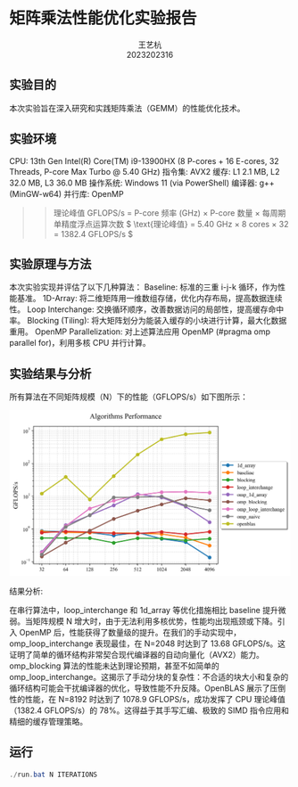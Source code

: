 # 矩阵乘法性能优化实验报告

<div style="text-align:center">
    王艺杭<br>
    2023202316
</div>

## 实验目的
本次实验旨在深入研究和实践矩阵乘法（GEMM）的性能优化技术。

## 实验环境
CPU: 13th Gen Intel(R) Core(TM) i9-13900HX (8 P-cores + 16 E-cores, 32 Threads, P-core Max Turbo @ 5.40 GHz)
指令集: AVX2
缓存: L1 2.1 MB, L2 32.0 MB, L3 36.0 MB
操作系统: Windows 11 (via PowerShell)
编译器: g++ (MinGW-w64)
并行库: OpenMP
>> 理论峰值 GFLOPS/s = P-core 频率 (GHz) × P-core 数量 × 每周期单精度浮点运算次数
>> $ \text{理论峰值} = 5.40 GHz × 8 cores × 32 = 1382.4 GFLOPS/s $
## 实验原理与方法
本次实验实现并评估了以下几种算法：
Baseline: 标准的三重 i-j-k 循环，作为性能基准。
1D-Array: 将二维矩阵用一维数组存储，优化内存布局，提高数据连续性。
Loop Interchange: 交换循环顺序，改善数据访问的局部性，提高缓存命中率。
Blocking (Tiling): 将大矩阵划分为能装入缓存的小块进行计算，最大化数据重用。
OpenMP Parallelization: 对上述算法应用 OpenMP (#pragma omp parallel for)，利用多核 CPU 并行计算。
## 实验结果与分析
所有算法在不同矩阵规模（N）下的性能（GFLOPS/s）如下图所示：

![算法性能对比图](./result/algorithms_performance.png)

结果分析:

在串行算法中，loop_interchange 和 1d_array 等优化措施相比 baseline 提升微弱。当矩阵规模 N 增大时，由于无法利用多核优势，性能均出现瓶颈或下降。引入 OpenMP 后，性能获得了数量级的提升。在我们的手动实现中，omp_loop_interchange 表现最佳，在 N=2048 时达到了 13.68 GFLOPS/s。这证明了简单的循环结构非常契合现代编译器的自动向量化（AVX2）能力。
omp_blocking 算法的性能未达到理论预期，甚至不如简单的 omp_loop_interchange。这揭示了手动分块的复杂性：不合适的块大小和复杂的循环结构可能会干扰编译器的优化，导致性能不升反降。OpenBLAS 展示了压倒性的性能，在 N=8192 时达到了 1078.9 GFLOPS/s，成功发挥了 CPU 理论峰值（1382.4 GFLOPS/s）的 78%。这得益于其手写汇编、极致的 SIMD 指令应用和精细的缓存管理策略。

## 运行

``` powershell
./run.bat N ITERATIONS
```



```